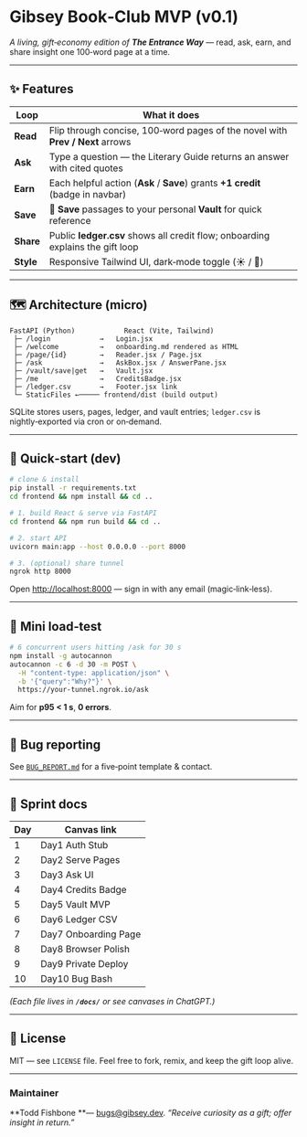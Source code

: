 # Gibsey **Book‑Club MVP** (v0.1)

*A living, gift‑economy edition of* ***The Entrance Way*** — read, ask, earn, and share insight one 100‑word page at a time.

---

## ✨ Features

| Loop      | What it does                                                                    |
| --------- | ------------------------------------------------------------------------------- |
| **Read**  | Flip through concise, 100‑word pages of the novel with **Prev / Next** arrows   |
| **Ask**   | Type a question — the Literary Guide returns an answer with cited quotes        |
| **Earn**  | Each helpful action (**Ask** / **Save**) grants **+1 credit** (badge in navbar) |
| **Save**  | 💾 **Save** passages to your personal **Vault** for quick reference             |
| **Share** | Public **ledger.csv** shows all credit flow; onboarding explains the gift loop  |
| **Style** | Responsive Tailwind UI, dark‑mode toggle (☀️ / 🌙)                              |

---

## 🗺️ Architecture (micro)

```
FastAPI (Python)            React (Vite, Tailwind)
 ├─ /login            →   Login.jsx
 ├─ /welcome          →   onboarding.md rendered as HTML
 ├─ /page/{id}        →   Reader.jsx / Page.jsx
 ├─ /ask              →   AskBox.jsx / AnswerPane.jsx
 ├─ /vault/save|get   →   Vault.jsx
 ├─ /me               →   CreditsBadge.jsx
 ├─ /ledger.csv       →   Footer.jsx link
 └─ StaticFiles ←───── frontend/dist (build output)
```

SQLite stores users, pages, ledger, and vault entries; `ledger.csv` is nightly‑exported via cron or on‑demand.

---

## 🚀 Quick‑start (dev)

```bash
# clone & install
pip install -r requirements.txt
cd frontend && npm install && cd ..

# 1. build React & serve via FastAPI
cd frontend && npm run build && cd ..

# 2. start API
uvicorn main:app --host 0.0.0.0 --port 8000

# 3. (optional) share tunnel
ngrok http 8000
```

Open [http://localhost:8000](http://localhost:8000) — sign in with any email (magic‑link‑less).

---

## 🧪 Mini load‑test

```bash
# 6 concurrent users hitting /ask for 30 s
npm install -g autocannon
autocannon -c 6 -d 30 -m POST \
  -H "content-type: application/json" \
  -b '{"query":"Why?"}' \
  https://your-tunnel.ngrok.io/ask
```

Aim for **p95 < 1 s**, **0 errors**.

---

## 🐞 Bug reporting

See [`BUG_REPORT.md`](BUG_REPORT.md) for a five‑point template & contact.

---

## 📂 Sprint docs

| Day | Canvas link          |
| --- | -------------------- |
| 1   | Day1 Auth Stub       |
| 2   | Day2 Serve Pages     |
| 3   | Day3 Ask UI          |
| 4   | Day4 Credits Badge   |
| 5   | Day5 Vault MVP       |
| 6   | Day6 Ledger CSV      |
| 7   | Day7 Onboarding Page |
| 8   | Day8 Browser Polish  |
| 9   | Day9 Private Deploy  |
| 10  | Day10 Bug Bash       |

*(Each file lives in ******`/docs/`****** or see canvases in ChatGPT.)*

---

## 📜 License

MIT — see `LICENSE` file. Feel free to fork, remix, and keep the gift loop alive.

---

### Maintainer

\*\*Todd Fishbone \*\*— [bugs@gibsey.dev](mailto:bugs@gibsey.dev).
*“Receive curiosity as a gift; offer insight in return.”*
